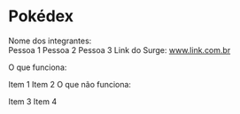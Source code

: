# Pokédex

Nome dos integrantes:
<br>
Pessoa 1
Pessoa 2
Pessoa 3
Link do Surge: www.link.com.br

O que funciona:

Item 1
Item 2
O que não funciona:

Item 3
Item 4

